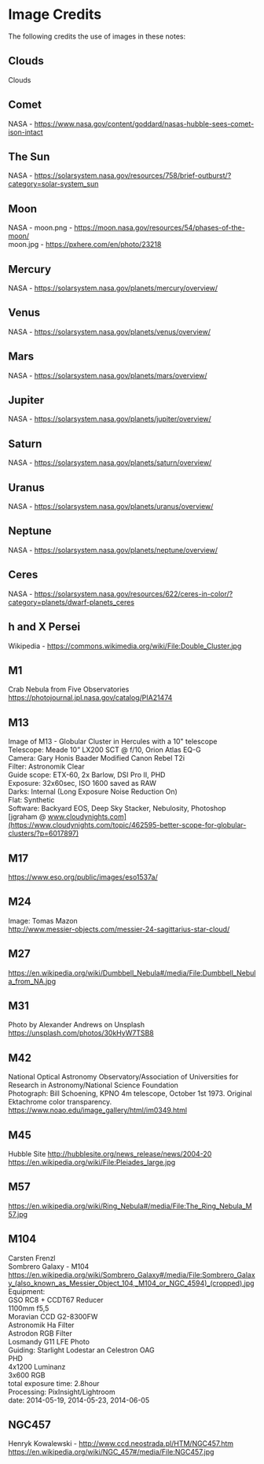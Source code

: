 # Image Credits

The following credits the use of images in these notes:


## Clouds
Clouds

## Comet
NASA - <https://www.nasa.gov/content/goddard/nasas-hubble-sees-comet-ison-intact>

## The Sun
NASA - <https://solarsystem.nasa.gov/resources/758/brief-outburst/?category=solar-system_sun>

## Moon
NASA - moon.png - <https://moon.nasa.gov/resources/54/phases-of-the-moon/><br/>
moon.jpg - <https://pxhere.com/en/photo/23218>

## Mercury
NASA - <https://solarsystem.nasa.gov/planets/mercury/overview/>

## Venus
NASA - https://solarsystem.nasa.gov/planets/venus/overview/

## Mars
NASA - <https://solarsystem.nasa.gov/planets/mars/overview/>

## Jupiter
NASA - <https://solarsystem.nasa.gov/planets/jupiter/overview/>

## Saturn
NASA - <https://solarsystem.nasa.gov/planets/saturn/overview/>

## Uranus
NASA - <https://solarsystem.nasa.gov/planets/uranus/overview/>

## Neptune
NASA - <https://solarsystem.nasa.gov/planets/neptune/overview/>

## Ceres
NASA - <https://solarsystem.nasa.gov/resources/622/ceres-in-color/?category=planets/dwarf-planets_ceres>

## h and X Persei
Wikipedia - <https://commons.wikimedia.org/wiki/File:Double_Cluster.jpg>

## M1
Crab Nebula from Five Observatories<br/>
<https://photojournal.jpl.nasa.gov/catalog/PIA21474>

## M13
Image of M13 - Globular Cluster in Hercules with a 10" telescope<br/>
Telescope: Meade 10” LX200 SCT @ f/10, Orion Atlas EQ-G<br/>
Camera: Gary Honis Baader Modified Canon Rebel T2i<br/>
Filter: Astronomik Clear<br/>
Guide scope: ETX-60, 2x Barlow, DSI Pro II, PHD<br/>
Exposure: 32x60sec, ISO 1600 saved as RAW<br/>
Darks: Internal (Long Exposure Noise Reduction On)<br/>
Flat: Synthetic<br/>
Software: Backyard EOS, Deep Sky Stacker, Nebulosity, Photoshop<br/>
[jgraham @ www.cloudynights.com](https://www.cloudynights.com/topic/462595-better-scope-for-globular-clusters/?p=6017897)

## M17
<https://www.eso.org/public/images/eso1537a/>

## M24
Image: Tomas Mazon<br/>
<http://www.messier-objects.com/messier-24-sagittarius-star-cloud/>

## M27
<https://en.wikipedia.org/wiki/Dumbbell_Nebula#/media/File:Dumbbell_Nebula_from_NA.jpg>

## M31
Photo by Alexander Andrews on Unsplash<br/>
<https://unsplash.com/photos/30kHyW7TSB8>

## M42
National Optical Astronomy Observatory/Association of Universities for Research in Astronomy/National Science Foundation<br/>
Photograph: Bill Schoening, KPNO 4m telescope, October 1st 1973. Original Ektachrome color transparency.
<https://www.noao.edu/image_gallery/html/im0349.html>

## M45
Hubble Site
<http://hubblesite.org/news_release/news/2004-20>
<https://en.wikipedia.org/wiki/File:Pleiades_large.jpg>

## M57
<https://en.wikipedia.org/wiki/Ring_Nebula#/media/File:The_Ring_Nebula_M57.jpg>

## M104
Carsten Frenzl<br/>
Sombrero Galaxy - M104 <br/>
<https://en.wikipedia.org/wiki/Sombrero_Galaxy#/media/File:Sombrero_Galaxy_(also_known_as_Messier_Object_104,_M104_or_NGC_4594)_(cropped).jpg>
Equipment:<br/>
GSO RC8 + CCDT67 Reducer<br/>
1100mm f5,5<br/>
Moravian CCD G2-8300FW<br/>
Astronomik Ha Filter<br/>
Astrodon RGB Filter<br/>
Losmandy G11 LFE Photo<br/>
Guiding: Starlight Lodestar an Celestron OAG<br/>
PHD<br/>
4x1200 Luminanz<br/>
3x600 RGB<br/>
total exposure time: 2.8hour<br/>
Processing: PixInsight/Lightroom<br/>
date: 2014-05-19, 2014-05-23, 2014-06-05


## NGC457
Henryk Kowalewski - <http://www.ccd.neostrada.pl/HTM/NGC457.htm>
<https://en.wikipedia.org/wiki/NGC_457#/media/File:NGC457.jpg>